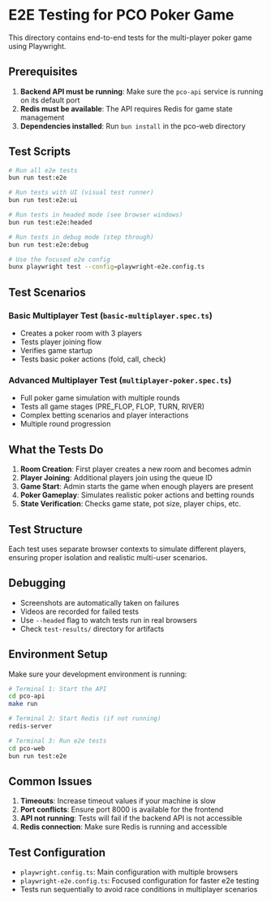 # E2E Testing for PCO Poker Game

This directory contains end-to-end tests for the multi-player poker game using Playwright.

## Prerequisites

1. **Backend API must be running**: Make sure the `pco-api` service is running on its default port
2. **Redis must be available**: The API requires Redis for game state management
3. **Dependencies installed**: Run `bun install` in the pco-web directory

## Test Scripts

```bash
# Run all e2e tests
bun run test:e2e

# Run tests with UI (visual test runner)
bun run test:e2e:ui

# Run tests in headed mode (see browser windows)
bun run test:e2e:headed

# Run tests in debug mode (step through)
bun run test:e2e:debug

# Use the focused e2e config
bunx playwright test --config=playwright-e2e.config.ts
```

## Test Scenarios

### Basic Multiplayer Test (`basic-multiplayer.spec.ts`)
- Creates a poker room with 3 players
- Tests player joining flow
- Verifies game startup
- Tests basic poker actions (fold, call, check)

### Advanced Multiplayer Test (`multiplayer-poker.spec.ts`)
- Full poker game simulation with multiple rounds
- Tests all game stages (PRE_FLOP, FLOP, TURN, RIVER)
- Complex betting scenarios and player interactions
- Multiple round progression

## What the Tests Do

1. **Room Creation**: First player creates a new room and becomes admin
2. **Player Joining**: Additional players join using the queue ID
3. **Game Start**: Admin starts the game when enough players are present
4. **Poker Gameplay**: Simulates realistic poker actions and betting rounds
5. **State Verification**: Checks game state, pot size, player chips, etc.

## Test Structure

Each test uses separate browser contexts to simulate different players, ensuring proper isolation and realistic multi-user scenarios.

## Debugging

- Screenshots are automatically taken on failures
- Videos are recorded for failed tests
- Use `--headed` flag to watch tests run in real browsers
- Check `test-results/` directory for artifacts

## Environment Setup

Make sure your development environment is running:

```bash
# Terminal 1: Start the API
cd pco-api
make run

# Terminal 2: Start Redis (if not running)
redis-server

# Terminal 3: Run e2e tests
cd pco-web
bun run test:e2e
```

## Common Issues

1. **Timeouts**: Increase timeout values if your machine is slow
2. **Port conflicts**: Ensure port 8000 is available for the frontend
3. **API not running**: Tests will fail if the backend API is not accessible
4. **Redis connection**: Make sure Redis is running and accessible

## Test Configuration

- `playwright.config.ts`: Main configuration with multiple browsers
- `playwright-e2e.config.ts`: Focused configuration for faster e2e testing
- Tests run sequentially to avoid race conditions in multiplayer scenarios